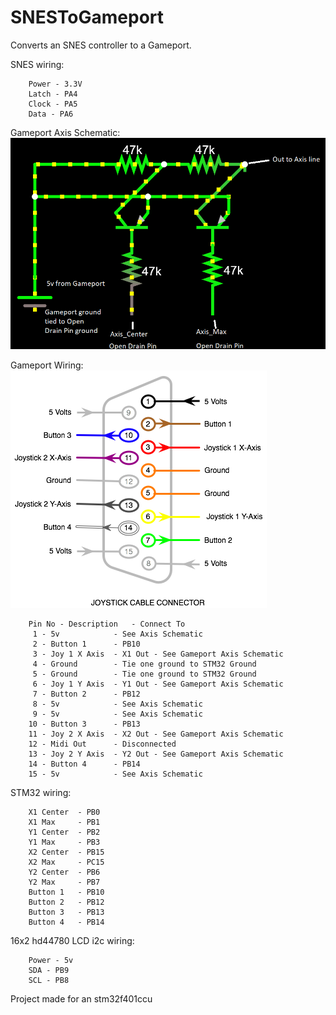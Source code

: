 # SNESToGameport

Converts an SNES controller to a Gameport.

SNES wiring:    
```
    Power - 3.3V    
    Latch - PA4    
    Clock - PA5    
    Data - PA6    
```
Gameport Axis Schematic:    
    ![Axis Schematic](https://github.com/netham45/SNESToGameport/blob/main/axis_schematic.png?raw=true)
     
Gameport Wiring:    
    ![Gameport Pinout](https://github.com/netham45/SNESToGameport/blob/main/gameport_pinout.png?raw=true)    
```	
    Pin No - Description   - Connect To    
	 1 - 5v            - See Axis Schematic    
	 2 - Button 1      - PB10    
	 3 - Joy 1 X Axis  - X1 Out - See Gameport Axis Schematic    
	 4 - Ground        - Tie one ground to STM32 Ground    
	 5 - Ground        - Tie one ground to STM32 Ground    
	 6 - Joy 1 Y Axis  - Y1 Out - See Gameport Axis Schematic    
	 7 - Button 2      - PB12    
	 8 - 5v            - See Axis Schematic    
	 9 - 5v            - See Axis Schematic    
	10 - Button 3      - PB13    
	11 - Joy 2 X Axis  - X2 Out - See Gameport Axis Schematic    
	12 - Midi Out      - Disconnected    
	13 - Joy 2 Y Axis  - Y2 Out - See Gameport Axis Schematic    
	14 - Button 4      - PB14    
	15 - 5v            - See Axis Schematic    
```
STM32 wiring:    
```
    X1 Center  - PB0    
    X1 Max     - PB1    
    Y1 Center  - PB2    
    Y1 Max     - PB3    
    X2 Center  - PB15    
    X2 Max     - PC15    
    Y2 Center  - PB6    
    Y2 Max     - PB7    
    Button 1   - PB10    
    Button 2   - PB12    
    Button 3   - PB13    
    Button 4   - PB14    
```
    
16x2 hd44780 LCD i2c wiring:    
```
    Power - 5v    
    SDA - PB9    
    SCL - PB8    
```
Project made for an stm32f401ccu
